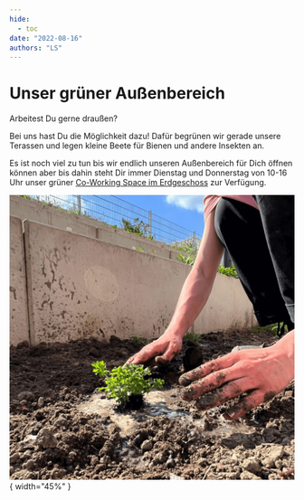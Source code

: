 ```yaml
---
hide:
  - toc
date: "2022-08-16"
authors: "LS"   
---
```


# Unser grüner Außenbereich

Arbeitest Du gerne draußen?  

Bei uns hast Du die Möglichkeit dazu!
Dafür begrünen wir gerade unsere Terassen und legen kleine Beete für Bienen und andere Insekten an.  

Es ist noch viel zu tun bis wir endlich unseren Außenbereich für Dich öffnen können aber bis dahin steht Dir immer Dienstag und Donnerstag von 10-16 Uhr unser grüner [Co-Working Space im Erdgeschoss](../coworking.md) zur Verfügung.  

![ Isabel pflanzt eine kleine Pflanze in die Erde unserer Steintreppen im Innenhof.](../medien/2022-08-16a.jpg){ width="45%" }
